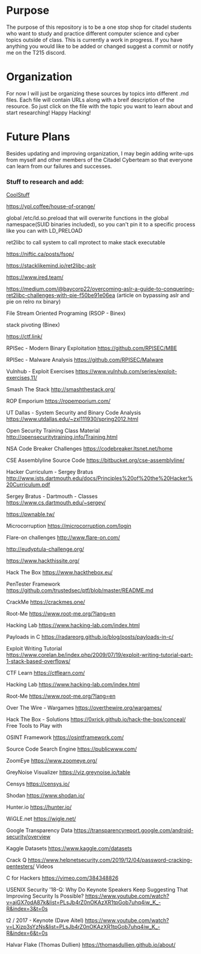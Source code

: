 # Purpose
The purpose of this repository is to be a one stop shop for citadel students who want to study and practice different computer science and cyber topics outside of class. 
This is currently a work in progress. If you have anything you would like to be added or changed suggest a commit or notify me on the T215 discord.

# Organization
For now I will just be organizing these sources by topics into different .md files.  Each file will contain URLs along with a breif description of the resource. So just click on the file with the topic you want to learn about and start researching!
Happy Hacking!

# Future Plans
Besides updating and improving organization, I may begin adding write-ups from myself and other members of the Citadel Cyberteam so that everyone can learn from our failures and successes.

### Stuff to research and add:
[CoolStuff](https://one2bla.me/)

https://ypl.coffee/house-of-orange/

global /etc/ld.so.preload that will overwrite functions in the global namespace(SUID binaries included), so you can't pin it to a specific process like you can with LD_PRELOAD

ret2libc to call system to call mprotect to make stack executable

https://niftic.ca/posts/fsop/

https://stacklikemind.io/ret2libc-aslr

https://www.ired.team/

https://medium.com/@baycorp22/overcoming-aslr-a-guide-to-conquering-ret2libc-challenges-with-pie-f50be91e06ea (article on bypassing aslr and pie on relro nx binary)

File Stream Oriented Programing (RSOP - Binex)

stack pivoting (Binex)

https://ctf.link/

RPISec - Modern Binary Exploitation
https://github.com/RPISEC/MBE

RPISec - Malware Analysis
https://github.com/RPISEC/Malware

Vulnhub - Exploit Exercises
https://www.vulnhub.com/series/exploit-exercises,11/

Smash The Stack
http://smashthestack.org/

ROP Emporium
https://ropemporium.com/

UT Dallas - System Security and Binary Code Analysis
https://www.utdallas.edu/~zxl111930/spring2012.html

Open Security Training Class Material
http://opensecuritytraining.info/Training.html

NSA Code Breaker Challenges
https://codebreaker.ltsnet.net/home

CSE Assemblyline Source Code
https://bitbucket.org/cse-assemblyline/

Hacker Curriculum - Sergey Bratus
http://www.ists.dartmouth.edu/docs/Principles%20of%20the%20Hacker%20Curriculum.pdf

Sergey Bratus - Dartmouth - Classes
https://www.cs.dartmouth.edu/~sergey/

https://pwnable.tw/

Microcorruption
https://microcorruption.com/login

Flare-on challenges
http://www.flare-on.com/

http://eudyptula-challenge.org/

https://www.hackthissite.org/

Hack The Box
https://www.hackthebox.eu/

PenTester Framework
https://github.com/trustedsec/ptf/blob/master/README.md

CrackMe
https://crackmes.one/

Root-Me
https://www.root-me.org/?lang=en

Hacking Lab
https://www.hacking-lab.com/index.html

Payloads in C
https://radareorg.github.io/blog/posts/payloads-in-c/

Exploit Writing Tutorial
https://www.corelan.be/index.php/2009/07/19/exploit-writing-tutorial-part-1-stack-based-overflows/

CTF Learn
https://ctflearn.com/

Hacking Lab
https://www.hacking-lab.com/index.html

Root-Me
https://www.root-me.org/?lang=en

Over The Wire - Wargames
https://overthewire.org/wargames/

Hack The Box - Solutions
https://0xrick.github.io/hack-the-box/conceal/
Free Tools to Play with

OSINT Framework
https://osintframework.com/

Source Code Search Engine
https://publicwww.com/

ZoomEye
https://www.zoomeye.org/

GreyNoise Visualizer
https://viz.greynoise.io/table

Censys
https://censys.io/

Shodan
https://www.shodan.io/

Hunter.io
https://hunter.io/

WiGLE.net
https://wigle.net/

Google Transparency Data
https://transparencyreport.google.com/android-security/overview

Kaggle Datasets
https://www.kaggle.com/datasets

Crack Q
https://www.helpnetsecurity.com/2019/12/04/password-cracking-pentesters/
Videos

C for Hackers
https://vimeo.com/384348826

USENIX Security '18-Q: Why Do Keynote Speakers Keep Suggesting That Improving Security Is Possible?
https://www.youtube.com/watch?v=ajGX7odA87k&list=PLsJb4rZ0nOKAzXR1tpGob7uhq4iw_K_-R&index=3&t=0s

t2 / 2017 - Keynote (Dave Aitel)
https://www.youtube.com/watch?v=LXizp3sYzNs&list=PLsJb4rZ0nOKAzXR1tpGob7uhq4iw_K_-R&index=6&t=0s

Halvar Flake (Thomas Dullien)
https://thomasdullien.github.io/about/
